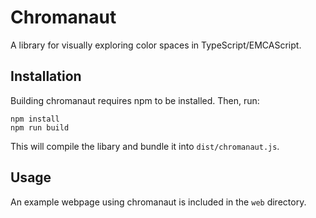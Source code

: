 # Chromanaut

A library for visually exploring color spaces in TypeScript/EMCAScript.

## Installation

Building chromanaut requires npm to be installed. Then, run:

```
npm install
npm run build
```

This will compile the libary and bundle it into `dist/chromanaut.js`.


## Usage

An example webpage using chromanaut is included in the `web` directory.

